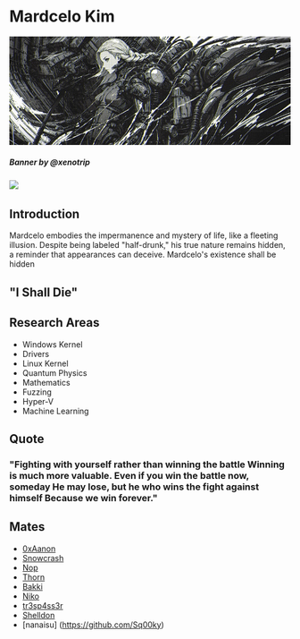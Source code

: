 # Mardcelo Kim

![Screenshot](F30vqV6WoAI33lm.jpg)

##### Banner by @xenotrip
![](https://komarev.com/ghpvc/?username=Mardcelo&color=green)
## Introduction

Mardcelo embodies the impermanence and mystery of life, like a fleeting illusion. Despite being labeled "half-drunk," his true nature remains hidden, a reminder that appearances can deceive. Mardcelo's existence shall be hidden

## "I Shall Die" 

## Research Areas 

- Windows Kernel 
- Drivers 
- Linux Kernel
- Quantum Physics 
- Mathematics
- Fuzzing
- Hyper-V
- Machine Learning 

## Quote 

### "Fighting with yourself rather than winning the battle Winning is much more valuable. Even if you win the battle now, someday He may lose, but he who wins the fight against himself Because we win forever."

## Mates 
- [0xAanon](https://github.com/yesmanno) 
- [Snowcrash](https://github.com/snowcra5h) 
- [Nop](https://github.com/nop-tech) 
- [Thorn](https://github.com/GuildedThorn)
- [Bakki](https://github.com/shubakki)
- [Niko](https://github.com/Exploitables/)
- [tr3sp4ss3r](https://github.com/tr3sp4ss3rexe)
- [Shelldon](https://github.com/Sh3lldon)
- [nanaisu] (https://github.com/Sq00ky)

